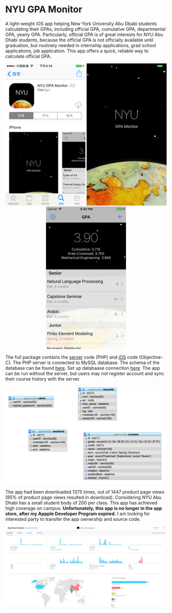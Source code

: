# NYU GPA Monitor
A light-weight iOS app helping New York University Abu Dbabi students calculating their GPAs, including official GPA, cumulative GPA, departmental GPA, yearly GPA. Particularly, official GPA is of great interests for NYU Abu Dhabi students, because the official GPA is not officially available until graduation, but routinely needed in internship applications, grad school applications, job application. This app offers a quick, reliable way to calculate official GPA.


<p align="center">
    <img src="img/store.PNG" width="250">
  <img src="img/cover.png" width="250">
  <img src="img/main.png" width="250">
</p>



The full package contains the [server](server/) code (PHP) and [iOS](iOS/) code (Objective-C). The PHP server is connected to MySQL database. The schema of the database can be found [here](server/gpamonitor.sql). Set up databaase connection [here](server/includes/conf_db.php). The app can be run without the server, but users may not register account and sync their course history with the server.

<p align="center">
    <img src="img/schema.png" width="800">
</p>


The app had been downloaded 1375 times, out of 1447 product page views (95% of product page views resulted in download). Considering NYU Abu Dhabi has a small student body of 200 per class. This app has achieved high coverage on campus. __Unfortunately, this app is no longer in the app store, after my Appple Developer Program expired.__ I am looking for interested party to transfer the app ownership and source code.

<p align="center">
    <img src="img/analytics.png" width="800">
</p>
